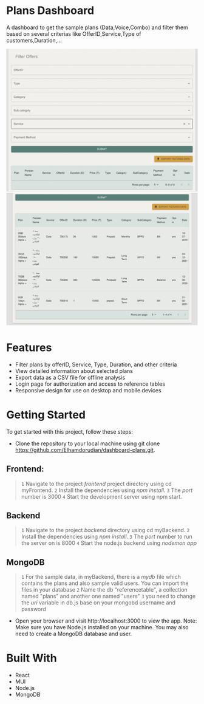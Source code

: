 # Plans Dashboard
A dashboard to get the sample plans (Data,Voice,Combo) and filter them based on several criterias like OfferID,Service,Type of customers,Duration,...


![Filters](https://github.com/Elhamdorudian/dashboard-plans/blob/master/myFrontend/src/assets/images/filters.png)
![Filtered Plans](https://github.com/Elhamdorudian/dashboard-plans/blob/master/myFrontend/src/assets/images/filteredPlans.png)


# Features
* Filter plans by offerID, Service, Type, Duration, and other criteria
* View detailed information about selected plans
* Export data as a CSV file for offline analysis
* Login page for authorization and access to reference tables
* Responsive design for use on desktop and mobile devices

# Getting Started
To get started with this project, follow these steps:

* Clone the repository to your local machine using git clone https://github.com/Elhamdorudian/dashboard-plans.git.

## Frontend:
> `1` Navigate to the project _frontend_ project directory using cd myFrontend.
> `2` Install the dependencies using _npm install_.
> `3` The _port_ number is 3000
> `4` Start the development server using npm start.

## Backend
> `1` Navigate to the project _backend_ directory using cd myBackend.
> `2` Install the dependencies using _npm install_.
> `3` The _port_ number to run the server on is 8000
> `4` Start the node.js backend using _nodemon app_

## MongoDB
> `1` For the sample data, in myBackend, there is a _mydb_ file which contains the plans and also sample valid users. You can import the  files in your database
> `2` Name the db "referencetable", a collection named "plans" and another one named "users" 
> `3` you need to change the *uri* variable in db.js base on your mongobd username and password


* Open your browser and visit http://localhost:3000 to view the app.
Note: Make sure you have Node.js installed on your machine. You may also need to create a MongoDB database and user.

# Built With
* React
* MUI
* Node.js
* MongoDB